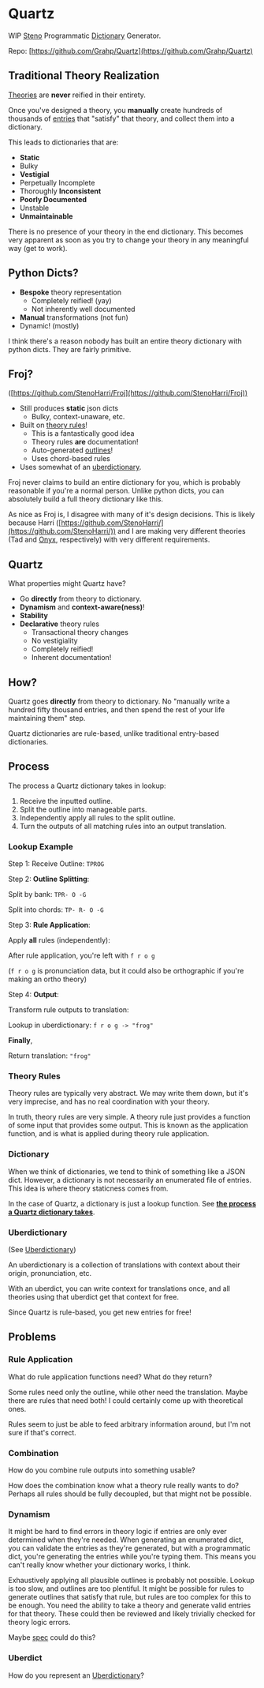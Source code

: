 # Quartz

WIP [Steno](steno.md) Programmatic [Dictionary](steno-glossary.md#dictionary) Generator.

Repo: [https://github.com/Grahp/Quartz](https://github.com/Grahp/Quartz)

## Traditional Theory Realization

[Theories](steno-glossary.md#theory) are **never** reified in their entirety.

Once you've designed a theory, you **manually** create hundreds of thousands of [entries](steno-glossary.md#entry) that "satisfy" that theory, and collect them into a dictionary.

This leads to dictionaries that are:
- **Static**
- Bulky
- **Vestigial**
- Perpetually Incomplete
- Thoroughly **Inconsistent**
- **Poorly Documented**
- Unstable
- **Unmaintainable**

There is no presence of your theory in the end dictionary. This becomes very apparent as soon as you try to change your theory in any meaningful way (get to work).

## Python Dicts?

- **Bespoke** theory representation
  - Completely reified! (yay)
  - Not inherently well documented
- **Manual** transformations (not fun)
- Dynamic! (mostly)

I think there's a reason nobody has built an entire theory dictionary with python dicts. They are fairly primitive.

## Froj?

([https://github.com/StenoHarri/Froj](https://github.com/StenoHarri/Froj))

- Still produces **static** json dicts
  - Bulky, context-unaware, etc.
- Built on [theory rules](steno-glossary.md#theory-rule)!
  - This is a fantastically good idea
  - Theory rules **are** documentation!
  - Auto-generated [outlines](steno-glossary.md#outline)!
  - Uses chord-based rules
- Uses somewhat of an [uberdictionary](uberdictionary.md).

Froj never claims to build an entire dictionary for you, which is probably reasonable if you're a normal person.
Unlike python dicts, you can absolutely build a full theory dictionary like this.

As nice as Froj is, I disagree with many of it's design decisions. This is likely because Harri ([https://github.com/StenoHarri/](https://github.com/StenoHarri/)) and I are making very different theories (Tad and [Onyx](onyx.md), respectively) with very different requirements.

## Quartz

What properties might Quartz have?

- Go **directly** from theory to dictionary.
- **Dynamism** and **context-aware(ness)**!
- **Stability**
- **Declarative** theory rules
  - Transactional theory changes
  - No vestigiality
  - Completely reified!
  - Inherent documentation!

## How?

Quartz goes **directly** from theory to dictionary. No "manually write a hundred fifty thousand entries, and then spend the rest of your life maintaining them" step.

Quartz dictionaries are rule-based, unlike traditional entry-based dictionaries.

## Process

The process a Quartz dictionary takes in lookup:

1. Receive the inputted outline.
2. Split the outline into manageable parts.
3. Independently apply all rules to the split outline.
4. Turn the outputs of all matching rules into an output translation.

### Lookup Example

Step 1: Receive Outline: `TPROG`

Step 2: **Outline Splitting**:

Split by bank:
`TPR- O -G`

Split into chords:
`TP- R- O -G`

Step 3: **Rule Application**:

Apply **all** rules (independently):

After rule application, you're left with `f r o g`

(`f r o g` is pronunciation data, but it could also be orthographic if you're making an ortho theory)

Step 4: **Output**:

Transform rule outputs to translation:

Lookup in uberdictionary:
`f r o g -> "frog"`

**Finally**,

Return translation:
`"frog"`

### Theory Rules

Theory rules are typically very abstract. We may write them down, but it's very imprecise, and has no real coordination with your theory.

In truth, theory rules are very simple. A theory rule just provides a function of some input that provides some output. This is known as the application function, and is what is applied during theory rule application.

### Dictionary

When we think of dictionaries, we tend to think of something like a JSON dict. However, a dictionary is not necessarily an enumerated file of entries. This idea is where theory staticness comes from.

In the case of Quartz, a dictionary is just a lookup function. See [**the process a Quartz dictionary takes**](#process).

### Uberdictionary

(See [Uberdictionary](uberdictionary.md))

An uberdictionary is a collection of translations with context about their origin, pronunciation, etc.

With an uberdict, you can write context for translations once, and all theories using that uberdict get that context for free.

Since Quartz is rule-based, you get new entries for free!

## Problems

### Rule Application

What do rule application functions need? What do they return?

Some rules need only the outline, while other need the translation. Maybe there are rules that need both! I could certainly come up with theoretical ones.

Rules seem to just be able to feed arbitrary information around, but I'm not sure if that's correct.

### Combination

How do you combine rule outputs into something usable?

How does the combination know what a theory rule really wants to do? Perhaps all rules should be fully decoupled, but that might not be possible.

### Dynamism

It might be hard to find errors in theory logic if entries are only ever determined when they're needed. When generating an enumerated dict, you can validate the entries as they're generated, but with a programmatic dict, you're generating the entries while you're typing them. This means you can't really know whether your dictionary works, I think.

Exhaustively applying all plausible outlines is probably not possible. Lookup is too slow, and outlines are too plentiful. It might be possible for rules to generate outlines that satisfy that rule, but rules are too complex for this to be enough. You need the ability to take a theory and generate valid entries for that theory. These could then be reviewed and likely trivially checked for theory logic errors.

Maybe [spec](clojure.md) could do this?

### Uberdict

How do you represent an [Uberdictionary](uberdictionary.md)?
